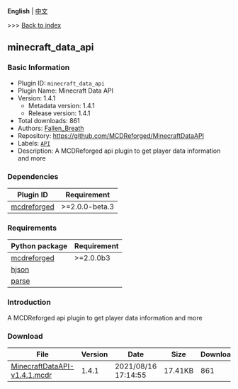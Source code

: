 **English** | [中文](readme-zh_cn.md)

\>\>\> [Back to index](/readme.md)

## minecraft_data_api

### Basic Information

- Plugin ID: `minecraft_data_api`
- Plugin Name: Minecraft Data API
- Version: 1.4.1
  - Metadata version: 1.4.1
  - Release version: 1.4.1
- Total downloads: 861
- Authors: [Fallen_Breath](https://github.com/Fallen-Breath)
- Repository: https://github.com/MCDReforged/MinecraftDataAPI
- Labels: [`API`](/labels/api/readme.md)
- Description: A MCDReforged api plugin to get player data information and more

### Dependencies

| Plugin ID | Requirement |
| --- | --- |
| [mcdreforged](https://github.com/Fallen-Breath/MCDReforged) | \>=2.0.0-beta.3 |

### Requirements

| Python package | Requirement |
| --- | --- |
| [mcdreforged](https://pypi.org/project/mcdreforged) | \>=2.0.0b3 |
| [hjson](https://pypi.org/project/hjson) |  |
| [parse](https://pypi.org/project/parse) |  |

### Introduction

A MCDReforged api plugin to get player data information and more

### Download

| File | Version | Date | Size | Downloads | Operations |
| --- | --- | --- | --- | --- | --- |
| [MinecraftDataAPI-v1.4.1.mcdr](https://github.com/MCDReforged/MinecraftDataAPI/releases/tag/v1.4.1) | 1.4.1 | 2021/08/16 17:14:55 | 17.41KB | 861 | [Download](https://github.com/MCDReforged/MinecraftDataAPI/releases/download/v1.4.1/MinecraftDataAPI-v1.4.1.mcdr) |


